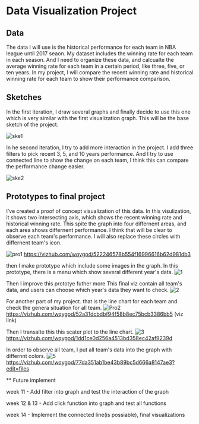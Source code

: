 # Data Visualization Project

## Data

The data I will use is the historical performance for each team in NBA league until 2017 seaon. My dataset includes the winning rate for each team in each season. And I need to organize these data, and calcualte the average winning rate for each team in a certain period, like three, five, or ten years. In my project, I will compare the recent winning rate and historical winning rate for each team to show their performance comparison.

## Sketches

In the first iteration, I draw several graphs and finally decide to use this one which is very similar with the first visualization graph. This will be the base sketch of the project.

![ske1](https://user-images.githubusercontent.com/54642539/220195827-14c1d29f-0b2b-4346-a344-a3f418e77dae.png)

In he second iteration, I try to add more interaction in the project. I add three filters to pick recent 3, 5, and 10 years performance. And I try to use connected line to show the change on each team, I think this can compare the performance change easier.

![ske2](https://user-images.githubusercontent.com/54642539/220196033-270390f0-c88f-46bc-897e-6a30386d4198.png)

## Prototypes to final project 

I’ve created a proof of concept visualization of this data. In this visulization, it shows two intersecting axis, which shows the recent winning rate and historical winning rate. This spite the graph into four differnent areas, and each area shows differnent performance. I think that will be clear to observe each team's performance. I will also replace these circles with differnent team's icon. 

![pro1](https://user-images.githubusercontent.com/54642539/220192532-59c55587-2c54-40f6-bef2-1e6389ca06b4.png)
https://vizhub.com/wqygod/522246578b554f16996616b62d981db3 

then I make prototype which include some images in the graph. In this prototype, there is a menu which show several different year's data. 
![1](https://user-images.githubusercontent.com/54642539/235008450-7565212e-ff3e-4d35-98b0-12a8a89a21b7.png)

Then I improve this prototye futher more 
This final viz contain all team's data, and users can choose which year's data they want to check. 
![2](https://user-images.githubusercontent.com/54642539/235008901-af0e063a-3c6e-4bbc-87f9-1b244ac8dfb7.png)

For another part of my project. that is the line chart for each team and check the genera situation for all team. 
![Pro2](https://user-images.githubusercontent.com/54642539/220193445-912b1656-24ea-4ab1-adfa-805310226906.png)
https://vizhub.com/wqygod/52a31dcbdbf94f58b8ec75bcb3386bb5 (viz link)

Then I transalte this this scater plot to the line chart.
![3](https://user-images.githubusercontent.com/54642539/235009146-1784b426-178b-448c-9ec8-446d4b9aa18d.png)
https://vizhub.com/wqygod/1dd1ce0d256a4513bd358ec42af9239d

In order to observe all team, I put all team's data into the graph with differnnt colors. 
![5](https://user-images.githubusercontent.com/54642539/235011380-13498abe-bc3d-4198-8c85-58b74de73a9e.png)
https://vizhub.com/wqygod/77da351ab1be43b89bc5d666a8147ae3?edit=files

** Future implement 

week 11 - Add filter into graph and test the interaction of the graph

week 12 & 13 - Add click function into graph and test all functions

week 14 - Implement the connected line(is possiable), final visualizations
